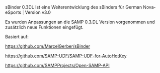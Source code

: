 sBinder 0.3DL
Ist eine Weiterentwicklung des sBinders für German Nova-eSports | Version v3.0

Es wurden Anpassungen an die SAMP 0.3.DL Version vorgenommen und zusätzlich neue Funktionen eingefügt.


Basiert auf:

https://github.com/MarcelGerber/sBinder

https://github.com/SAMP-UDF/SAMP-UDF-for-AutoHotKey

https://github.com/SAMPProjects/Open-SAMP-API

